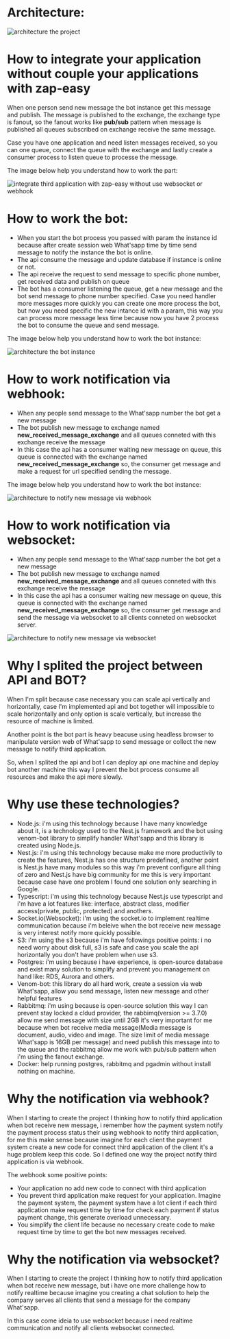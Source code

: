 Architecture:
===============

![architecture the project](https://github.com/tiago123456789/zap-easy/blob/feature/create-documentation/architecture-zap-easy.drawio.png "Architecture the project")

How to integrate your application without couple your applications with zap-easy
=================================================================================

When one person send new message the bot instance get this message and publish. The message is published to the exchange, the exchange type is fanout, so the fanout works like **pub/sub** pattern when message is published all queues subscribed on exchange receive the same message.

Case you have one application and need listen messages received, so you can one queue, connect the queue with the exchange and lastly create a consumer process to listen queue to processe the message.

The image below help you understand how to work the part:

![integrate third application with zap-easy without use websocket or webhook](https://github.com/tiago123456789/zap-easy/blob/feature/create-documentation/integrate-third-application-uncouple-way.drawio.png "integrate third application with zap-easy without use websocket or webhook")


How to work the bot:
=======================

- When you start the bot process you passed with param the instance id because after create session web What'sapp time by time send message to notify the instance the bot is online.
- The api consume the message and update database if instance is online or not.
- The api receive the request to send message to specific phone number, get received data and publish on queue
- The bot has a consumer listening the queue, get a new message and the bot send message to phone number specified. Case you need handler more messages more quickly you can create one more process the bot, but now you need specific the new intance id with a param, this way you can process more message less time because now you have 2 process the bot to consume the queue and send message.

The image below help you understand how to work the bot instance:

![architecture the bot instance](https://github.com/tiago123456789/zap-easy/blob/feature/create-documentation/architecture-the-bot-instance.png "architecture the bot instance")


How to work notification via webhook: 
======================================

- When any people send message to the What'sapp number the bot get a new message
- The bot publish new message to exchange named **new_received_message_exchange** and all queues conneted with this exchange receive the message
- In this case the api has a consumer waiting new message on queue, this queue is connected with the exchange named **new_received_message_exchange** so, the consumer get message and make a request for url specified sending the message.


The image below help you understand how to work the bot instance:

![architecture to notify new message via webhook](https://github.com/tiago123456789/zap-easy/blob/feature/create-documentation/architecture-the-notify-via-webhook.png "architecture to notify new message via webhook")

How to work notification via websocket: 
======================================

- When any people send message to the What'sapp number the bot get a new message
- The bot publish new message to exchange named **new_received_message_exchange** and all queues conneted with this exchange receive the message
- In this case the api has a consumer waiting new message on queue, this queue is connected with the exchange named **new_received_message_exchange** so, the consumer get message and send the message via websocket to all clients conneted on websocket server.


![architecture to notify new message via websocket](https://github.com/tiago123456789/zap-easy/blob/feature/create-documentation/notify-message-via-websocket-architecture.png "architecture to notify new message via websocket")


Why I splited the project between API and BOT?
=============================================

When I'm split because case necessary you can scale api vertically and horizontally, case I'm implemented api and bot together will impossible to scale horizontally and only option is scale vertically, but increase the resource of machine is limited.

Another point is the bot part is heavy beacuse using headless browser to manipulate version web of What'sapp to send message or collect the new message to notify third application. 

So, when I splited the api and bot I can deploy api one machine and deploy bot another machine this way I prevent the bot process consume all resources and make the api more slowly.

Why use these technologies?
============================
- Node.js: i'm using this technology because I have many knowledge about it, is a technology used to the Nest.js framework and the bot using venom-bot library to simplify handler What'sapp and this library is created using Node.js. 
- Nest.js: i'm using this technology because make me more productivily to create the features, Nest.js has one structure predefined, another point is Nest.js have many modules so this way i'm prevent configure all thing of zero and Nest.js have big community for me this is very important because case have one problem I found one solution only searching in Google.
- Typescript: i'm using this technology because Nest.js use typescript and i'm have a lot features like: interface, abstract class, modifier access(private, public, protected) and anothers.
- Socket.io(Websocket): i'm using the socket.io to implement realtime communication because i'm beleive when the bot receive new message is very interest notify  more quickly possible.
- S3: i'm using the s3 because i'm have followings positive points: i no need worry about disk full, s3 is safe and case you scale the api horizontally you don't have problem when use s3.
- Postgres: i'm using because i have experience, is open-source database and exist many solution to simplify and prevent you management on hand like: RDS, Aurora and others.
- Venom-bot: this library do all hard work, create a session via web What'sapp, allow you send message, listen new message and other helpful features
- Rabbitmq: i'm using because is open-source solution this way I can prevent stay locked a cldud provider, the rabbimq(version >= 3.7.0) allow me send message with size until 2GB it's very important for me because when bot receive media message(Media message is document, audio, video and image. The size limit of media message What'sapp is 16GB per message) and need publish this message into to the queue and the rabbitmq allow me work with pub/sub pattern when i'm using the fanout exchange.
- Docker: help running postgres, rabbitmq and pgadmin without install nothing on machine.

Why the notification via webhook?
===========================================

When I starting to create the project I thinking how to notify third application when bot receive new message, i remember how the payment system notify the payment process status their using webhook to notify third application, for me this make sense because imagine for each client the payment system create a new code for connect third application of the client it's a huge problem keep this code. So I defined one way the project notify third application is via webhook.

The webhook some positive points:
- Your application no add new code to connect with third application
- You prevent third application make request for your application. Imagine the payment system, the payment system have a lot client if each third application make request time by time for check each payment if status payment change, this generate overload unnecessary.
- You simplify the client life because no necessary create code to make request time by time to get the bot new messages received.


Why the notification via websocket?
===========================================

When I starting to create the project I thinking how to notify third application when bot receive new message, but i have one more challenge how to notify realtime because imagine you creating a chat solution to help the company serves all clients that send a message for the company What'sapp.

In this case come ideia to use websocket because i need realtime communication and 
notify all clients websocket connected.




